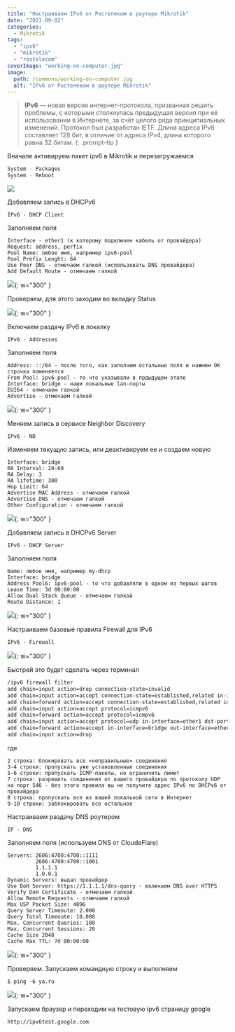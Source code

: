 ```yaml
---
title: "Настраиваем IPv6 от Ростелеком в роутере Mikrotik"
date: "2021-09-02"
categories: 
  - Mikrotik
tags: 
  - "ipv6"
  - "mikrotik"
  - "rostelecom"
coverImage: "working-on-computer.jpg"
image:
  path: /commons/working-on-computer.jpg
  alt: "IPv6 от Ростелеком в роутере Mikrotik"
---
```


> **IPv6** — новая версия интернет-протокола, призванная решить проблемы, с которыми столкнулась предыдущая версия при её использовании в Интернете, за счёт целого ряда принципиальных изменений. Протокол был разработан IETF. Длина адреса IPv6 составляет 128 бит, в отличие от адреса IPv4, длина которого равна 32 битам.
{: .prompt-tip }

Вначале активируем пакет ipv6 в Mikrotik и перезагружаемся

```sh
System - Packages
System - Reboot
```

![](/assets/img/posts/2021/09/02/mik01.png)

Добавляем запись в DHCPv6

```
IPv6 - DHCP Client
```

Заполняем поля

```
Interface - ether1 (к которому подключен кабель от провайдера)
Request: address, perfix
Pool Name: любое имя, например ipv6-pool
Pool Prefix Lenght: 64
Use Peer DNS - отмечаем галкой (использовать DNS провайдера)
Add Default Route - отмечаем галкой
```

![](/assets/img/posts/2021/09/02/mik02.png){: w="300" }

Проверяем, для этого заходим во вкладку Status

![](/assets/img/posts/2021/09/02/mon03.png){: w="300" }

Включаем раздачу IPv6 в локалку

```
IPv6 - Addresses
```

Заполняем поля

```
Address: ::/64 - после того, как заполним остальные поля и нажмем ОК строчка поменяется
From Pool: ipv6-pool - то что указывали в прдыдущем этапе
Interface: bridge - наши локальные lan-порты
EUI64 - отмечаем галкой
Advertise - отмечаем галкой
```

![](/assets/img/posts/2021/09/02/mon04.png){: w="300" }

Меняем запись в сервисе Neighbor Discovery

```
IPv6 - ND
```

Изменяем текущую запись, или деактивируем ее и создаем новую

```
Interface: bridge
RA Interval: 20-60
RA Delay: 3
RA lifetime: 300
Hop Limit: 64
Advertise MAC Address - отмечаем галкой
Advertise DNS - отмечаем галкой
Other Configuration - отмечаем галкой
```

![](/assets/img/posts/2021/09/02/mon05.png){: w="300" }

Добавляем запись в DHCPv6 Server

```
IPv6 - DHCP Server
```

Заполняем поля

```
Name: любое имя, например my-dhcp
Interface: bridge
Address Pool6: ipv6-pool - то что добавляли в одном из первых шагов
Lease Time: 3d 00:00:00
Allow Dual Stack Queue - отмечаем галкой
Route Distance: 1
```

![](/assets/img/posts/2021/09/02/mon06.png){: w="300" }

Настраиваем базовые правила Firewall для IPv6

```
IPv6 - Firewall
```

![](/assets/img/posts/2021/09/02/mon07.png){: w="300" }

Быстрей это будет сделать через терминал

```sh
/ipv6 firewall filter
add chain=input action=drop connection-state=invalid 
add chain=input action=accept connection-state=established,related in-interface=ether1
add chain=forward action=accept connection-state=established,related in-interface=ether1 out-interface=bridge 
add chain=input action=accept protocol=icmpv6 
add chain=forward action=accept protocol=icmpv6
add chain=input action=accept protocol=udp in-interface=ether1 dst-port=546 
add chain=forward action=accept in-interface=bridge out-interface=ether1
add chain=input action=drop
```

где

```
2 строка: блокировать все «неправильные» соединения
3-4 строки: пропускать уже установленные соединения
5-6 строки: пропускать ICMP-пакеты, но ограничить лимит
7 строка: разрешить соединения от вашего провайдера по протоколу UDP на порт 546 - без этого правила вы не получите адрес IPv6 по DHCPv6 от провайдера
8 строка: пропускать все из вашей локальной сети в Интернет
9-10 строки: заблокировать все остальное
```

Настраиваем раздачу DNS роутером

```
IP - DNS
```

Заполняем поля (используем DNS от CloudeFlare)

```
Servers: 2606:4700:4700::1111
         2606:4700:4700::1001
         1.1.1.1
         1.0.0.1
Dynamic Servers: выдал провайдер
Use DoH Server: https://1.1.1.1/dns-query - включаем DNS over HTTPS
Verify DoH Certificate - отмечаем галкой
Allow Remote Requests - отмечаем галкой
Max USP Packet Size: 4096
Query Server Timeoute: 2.000
Query Total Timeoute: 10.000
Max. Concurrent Queries: 100
Max. Concurrent Sessions: 20
Cache Size 2048
Cache Max TTL: 7d 00:00:00
```

![](/assets/img/posts/2021/09/02/mon08.png){: w="300" }

Проверяем. Запускаем командную строку и выполняем

```
$ ping -6 ya.ru
```

![](/assets/img/posts/2021/09/02/mon09.png){: w="300" }

Запускаем браузер и переходим на тестовую ipv6 страницу google

```
http://ipv6test.google.com
```
